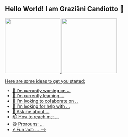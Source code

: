 ## Hello World! I am Graziâni Candiotto 👋

<div>
<a href="https://github.com/gcandiotto/">
<img width="180em" src="https://github-readme-stats.vercel.app/api?username=gcandiotto&count_private=true&show_icons=true&theme=dracula" />
<img width="180em" src="https://github-readme-stats.vercel.app/api/top-langs/?username=gcandiotto&layout=compact&count_private=true&show_icons=true&theme=dracula" />
</div>


Here are some ideas to get you started:

- 🔭 I’m currently working on ...
- 🌱 I’m currently learning ...
- 👯 I’m looking to collaborate on ...
- 🤔 I’m looking for help with ...
- 💬 Ask me about ...
- 📫 How to reach me: ...
- 😄 Pronouns: ...
- ⚡ Fun fact: ...
-->
